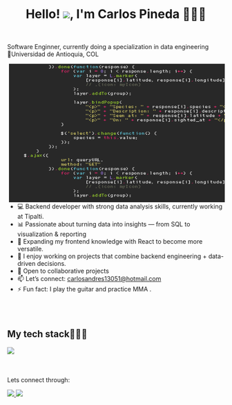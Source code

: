 <h1 align="center">Hello! <img src="https://raw.githubusercontent.com/MartinHeinz/MartinHeinz/master/wave.gif" width="30px">, I'm Carlos Pineda 👨🏻‍💻</h1>
<br>

Software Enginner, currently doing a specialization in data engineering
<br>
📍Universidad de Antioquia, COL



<img align="right" alt="GIF" src="https://github.com/bhumikatewary/bhumikatewary/blob/main/giphy.gif" width="500" height="320" />



- 💻 Backend developer with strong data analysis skills, currently working at Tipalti.
- 📊 Passionate about turning data into insights — from SQL to visualization & reporting
- 🌱 Expanding my frontend knowledge with React to become more versatile.
- 🚀 I enjoy working on projects that combine backend engineering + data-driven decisions.
- 🤝 Open to collaborative projects
- 📫 Let’s connect: carlosandres13051@hotmail.com
- ⚡ Fun fact: I play the guitar and practice MMA
.

<br>

<br>
<h2 >My tech stack👨🏻‍💻</h2>
<!--tech stack icons-->
<p align="left">
  <a href="https://skillicons.dev">
    <img src="https://skillicons.dev/icons?i=c,cs,cpp,java,py,css,html,js,nodejs,mysql,postgres,r,docker,vscode,unity,aws,react,ps&perline=12" />
  </a>
</p>
<br>
<!-------------------------->
<br>
Lets connect through:

<a href="https://www.linkedin.com/in/carlos-pineda-1434b7255/"><img src="https://img.icons8.com/color/48/000000/linkedin.png"/>
<a href="https://cdnlogo.com/logo/microsoft-outlook_32594.html"><img src="https://img.icons8.com/color/48/000000/outlook.png"/>
</a>



